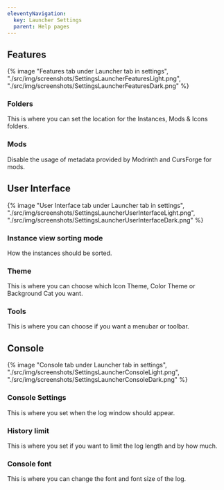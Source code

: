 ```yaml
---
eleventyNavigation:
  key: Launcher Settings
  parent: Help pages
--- 
```


## Features

<div class="row">
  <div class="column">
      {% image "Features tab under Launcher tab in settings", "./src/img/screenshots/SettingsLauncherFeaturesLight.png", "./src/img/screenshots/SettingsLauncherFeaturesDark.png" %}
  </div>
</div>

### Folders

<!-- TODO: add image of folder section -->

This is where you can set the location for the Instances, Mods & Icons folders.

### Mods

<!-- TODO: add image of mods section -->

Disable the usage of metadata provided by Modrinth and CursForge for mods.

## User Interface

<div class="row">
  <div class="column">
      {% image "User Interface tab under Launcher tab in settings", "./src/img/screenshots/SettingsLauncherUserInterfaceLight.png", "./src/img/screenshots/SettingsLauncherUserInterfaceDark.png" %}
  </div>
</div>

### Instance view sorting mode

<!-- TODO: add image of Instance view sorting mode section -->

How the instances should be sorted.

### Theme

<!-- TODO: add image of Theme section -->

This is where you can choose which Icon Theme, Color Theme or Background Cat you want.

### Tools

<!-- TODO: add image of Tools section -->

This is where you can choose if you want a menubar or toolbar.

## Console

<div class="row">
  <div class="column">
      {% image "Console tab under Launcher tab in settings", "./src/img/screenshots/SettingsLauncherConsoleLight.png", "./src/img/screenshots/SettingsLauncherConsoleDark.png" %}
  </div>
</div>

### Console Settings

<!-- TODO: add image of Console Settings section -->

This is where you set when the log window should appear.

### History limit

<!-- TODO: add image of History limit section -->

This is where you set if you want to limit the log length and by how much.

### Console font

<!-- TODO: add image of Console font section -->

This is where you can change the font and font size of the log.

